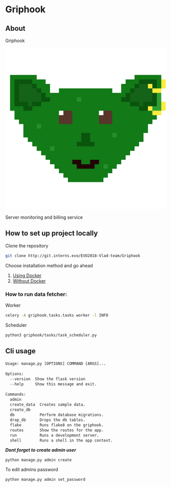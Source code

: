 # Griphook

## About

Griphook

![griphook-logo](griphook.png)

Server monitoring and billing service

## How to set up project locally

Clone the repository

```bash
git clone http://git.interns.evo/EVO2018-Vlad-team/Griphook
```

Choose installation method and go ahead

1. [Using Docker](setup-with-docker.md)
1. [Without Docker](setup-without-docker.md)


### How to run data fetcher:

Worker
```bash
celery -A griphook.tasks.tasks worker -l INFO
```

Scheduler
```bash
python3 griphook/tasks/task_scheduler.py
```

## Cli usage

```
Usage: manage.py [OPTIONS] COMMAND [ARGS]...

Options:
  --version  Show the flask version
  --help     Show this message and exit.

Commands:
  admin
  create_data  Creates sample data.
  create_db
  db           Perform database migrations.
  drop_db      Drops the db tables.
  flake        Runs flake8 on the griphook.
  routes       Show the routes for the app.
  run          Runs a development server.
  shell        Runs a shell in the app context.
```

***Dont forget to create admin user***

```bash
python manage.py admin create
``` 

To edit admins password 

```bash
python manage.py admin set_password
```
